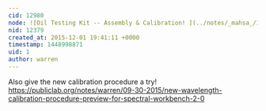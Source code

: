 ```yaml
---
cid: 12980
node: ![Oil Testing Kit -- Assembly & Calibration! ](../notes/_mahsa_/11-09-2015/oil-testing-kit-assembly-calibration)
nid: 12379
created_at: 2015-12-01 19:41:11 +0000
timestamp: 1448998871
uid: 1
author: warren
---
```


Also give the new calibration procedure a try! https://publiclab.org/notes/warren/09-30-2015/new-wavelength-calibration-procedure-preview-for-spectral-workbench-2-0